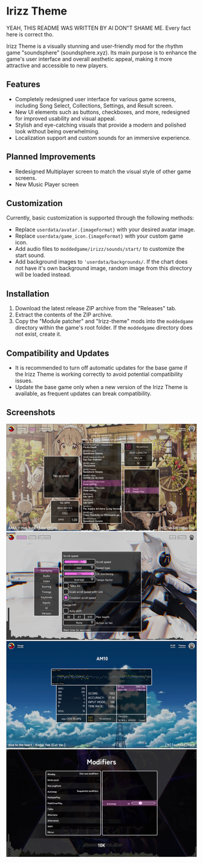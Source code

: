 # Irizz Theme
YEAH, THIS README WAS WRITTEN BY AI DON"T SHAME ME. Every fact here is correct tho.

Irizz Theme is a visually stunning and user-friendly mod for the rhythm game "soundsphere" (soundsphere.xyz). Its main purpose is to enhance the game's user interface and overall aesthetic appeal, making it more attractive and accessible to new players.

## Features

- Completely redesigned user interface for various game screens, including Song Select, Collections, Settings, and Result screen.
- New UI elements such as buttons, checkboxes, and more, redesigned for improved usability and visual appeal.
- Stylish and eye-catching visuals that provide a modern and polished look without being overwhelming.
- Localization support and custom sounds for an immersive experience.

## Planned Improvements

- Redesigned Multiplayer screen to match the visual style of other game screens.
- New Music Player screen

## Customization

Currently, basic customization is supported through the following methods:

- Replace `userdata/avatar.{imageFormat}` with your desired avatar image.
- Replace `userdata/game_icon.{imageFormat}` with your custom game icon.
- Add audio files to `moddedgame/irizz/sounds/start/` to customize the start sound.
- Add background images to `'userdata/backgrounds/`. If the chart does not have it's own background image, random image from this directory will be loaded instead.

## Installation

1. Download the latest release ZIP archive from the "Releases" tab.
2. Extract the contents of the ZIP archive.
3. Copy the "Module patcher" and "Irizz-theme" mods into the `moddedgame` directory within the game's root folder. If the `moddedgame` directory does not exist, create it.

## Compatibility and Updates

- It is recommended to turn off automatic updates for the base game if the Irizz Theme is working correctly to avoid potential compatibility issues.
- Update the base game only when a new version of the Irizz Theme is available, as frequent updates can break compatibility.

## Screenshots

![Song select screenshot](screenshots/song_select.png?raw=true)
![Settings screenshot](screenshots/settings.png?raw=true)
![Result screenshot](screenshots/result.png?raw=true)
![Modifiers_screenshot](screenshots/modifiers.png?raw=true)
